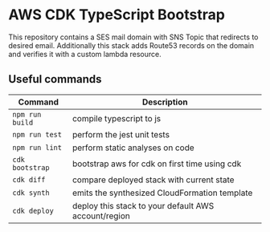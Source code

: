 # AWS CDK TypeScript Bootstrap

This repository contains a SES mail domain with SNS Topic that redirects to desired email.
Additionally this stack adds Route53 records on the domain and verifies it with a custom lambda resource.

## Useful commands

| Command  | Description    |
|----------|----------------|
|`npm run build`|compile typescript to js|
|`npm run test`|perform the jest unit tests|
|`npm run lint`|perform static analyses on code|
|`cdk bootstrap`|bootstrap aws for cdk on first time using cdk|
|`cdk diff`|compare deployed stack with current state|
|`cdk synth`|emits the synthesized CloudFormation template|
|`cdk deploy`| deploy this stack to your default AWS account/region|
